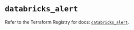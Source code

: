 # `databricks_alert`

Refer to the Terraform Registry for docs: [`databricks_alert`](https://registry.terraform.io/providers/databricks/databricks/1.67.0/docs/resources/alert).
